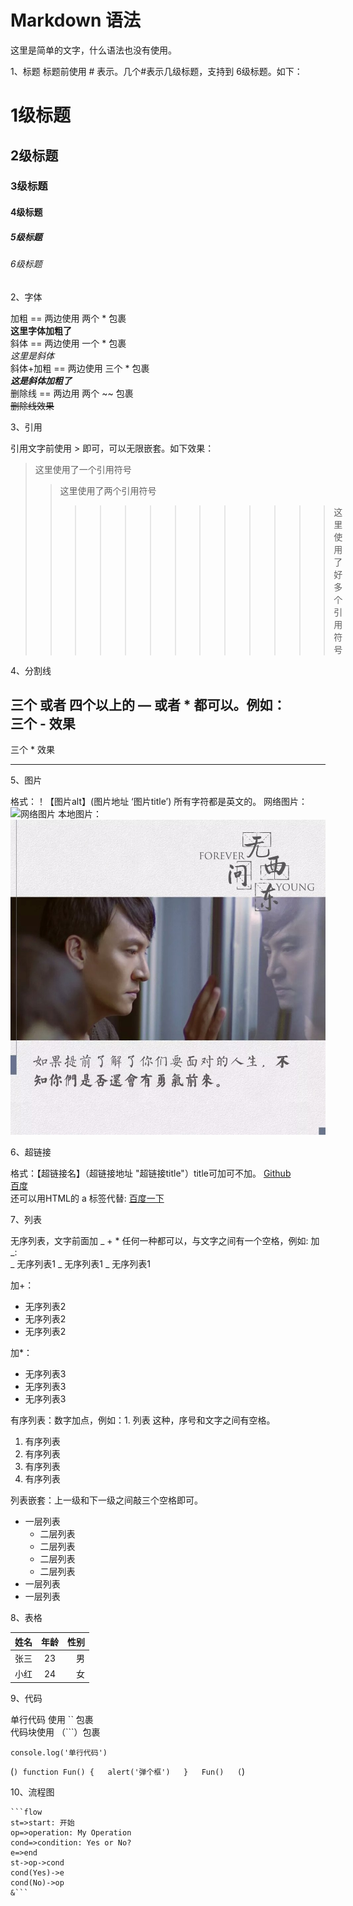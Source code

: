 # Markdown 语法

这里是简单的文字，什么语法也没有使用。

1、标题
标题前使用 # 表示。几个#表示几级标题，支持到 6级标题。如下：
# 1级标题
## 2级标题
### 3级标题
#### 4级标题
##### 5级标题
###### 6级标题

2、字体

加粗 == 两边使用 两个 * 包裹  
**这里字体加粗了**  
斜体 == 两边使用 一个 * 包裹  
*这里是斜体*  
斜体+加粗 == 两边使用 三个 * 包裹  
***这是斜体加粗了***  
删除线 == 两边用 两个 ~~ 包裹  
~~删除线效果~~  

3、引用

引用文字前使用 > 即可，可以无限嵌套。如下效果：
>这里使用了一个引用符号
>>这里使用了两个引用符号
>>>>>>>>>>>>>这里使用了好多个引用符号

4、分割线  

  三个 或者 四个以上的 — 或者 * 都可以。例如：  
  三个 - 效果  
------
三个 * 效果  
******

5、图片

格式：！【图片alt】(图片地址 ‘图片title’) 所有字符都是英文的。
网络图片：  
![网络图片](http://s1.sinaimg.cn/large/002i1XHNzy7hvsPvF0wbc '无问西东')
本地图片：  
![本地图片](/images/wuwen.jpg '无问西东')

6、超链接

格式：【超链接名】（超链接地址 "超链接title"）title可加可不加。
[Github](https://www.jianshu.com/)  
[百度](https://www.baidu.com/)  
还可以用HTML的 a 标签代替: <a href="https://www.baidu.com" target="_blank">百度一下</a>

7、列表  

无序列表，文字前面加 _ + * 任何一种都可以，与文字之间有一个空格，例如: 
加 _:  
_ 无序列表1
_ 无序列表1
_ 无序列表1  

加+：  
+ 无序列表2
+ 无序列表2
+ 无序列表2

加*：  

* 无序列表3
* 无序列表3
* 无序列表3

有序列表：数字加点，例如：1. 列表 这种，序号和文字之间有空格。  

1. 有序列表
2. 有序列表
3. 有序列表
4. 有序列表

列表嵌套：上一级和下一级之间敲三个空格即可。

* 一层列表
   * 二层列表
   * 二层列表
   * 二层列表
   * 二层列表
* 一层列表
* 一层列表

8、表格

姓名|年龄|性别
--|:--:|--:
张三|23|男
小红|24|女

9、代码

单行代码 使用 `` 包裹  
代码块使用 （```）包裹  

`console.log('单行代码')`

(```)
    function Fun() {  
      alert('弹个框')  
    }  
    Fun()  
(```)

10、流程图

    ```flow
    st=>start: 开始
    op=>operation: My Operation
    cond=>condition: Yes or No?
    e=>end
    st->op->cond
    cond(Yes)->e
    cond(No)->op
    &```